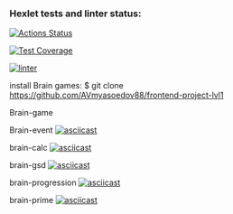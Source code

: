 ### Hexlet tests and linter status:
[![Actions Status](https://github.com/AVmyasoedov88/frontend-project-lvl1/workflows/hexlet-check/badge.svg)](https://github.com/AVmyasoedov88/frontend-project-lvl1/actions)

[![Test Coverage](https://api.codeclimate.com/v1/badges/a99a88d28ad37a79dbf6/test_coverage)](https://codeclimate.com/github/codeclimate/codeclimate/test_coverage)

[![linter](https://github.com/AVmyasoedov88/frontend-project-lvl1/actions/workflows/linter-check.yml/badge.svg)](https://github.com/AVmyasoedov88/frontend-project-lvl1/actions/workflows/linter-check.yml)

install Brain games:
$ git clone https://github.com/AVmyasoedov88/frontend-project-lvl1

Brain-game

Brain-event
[![asciicast](https://asciinema.org/a/eedaDz7z8B6bP9dpc3ClpNBjr.svg)](https://asciinema.org/a/eedaDz7z8B6bP9dpc3ClpNBjr)

brain-calc
[![asciicast](https://asciinema.org/a/e27ErPh7mU1RaJtjTIMwhuinO.svg)](https://asciinema.org/a/e27ErPh7mU1RaJtjTIMwhuinO)

brain-gsd
[![asciicast](https://asciinema.org/a/aLyoqyjUkpyfUTaup8aFMZtaR.svg)](https://asciinema.org/a/aLyoqyjUkpyfUTaup8aFMZtaR)

brain-progression
[![asciicast](https://asciinema.org/a/GNPzxvg3LCWXZ31mkoIP33EPk.svg)](https://asciinema.org/a/GNPzxvg3LCWXZ31mkoIP33EPk)

brain-prime
[![asciicast](https://asciinema.org/a/nzXi8CgnA7d4tFbifx4UwIUuC.svg)](https://asciinema.org/a/nzXi8CgnA7d4tFbifx4UwIUuC)